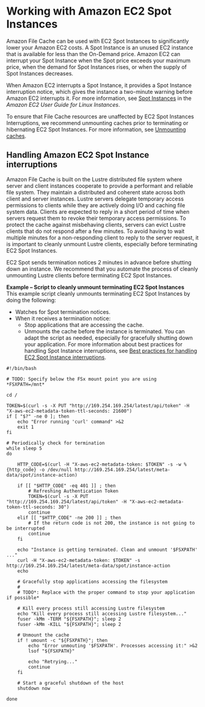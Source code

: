 # Working with Amazon EC2 Spot Instances<a name="working-with-ec2-spot-instances"></a>

Amazon File Cache can be used with EC2 Spot Instances to significantly lower your Amazon EC2 costs\. A Spot Instance is an unused EC2 instance that is available for less than the On\-Demand price\. Amazon EC2 can interrupt your Spot Instance when the Spot price exceeds your maximum price, when the demand for Spot Instances rises, or when the supply of Spot Instances decreases\.

When Amazon EC2 interrupts a Spot Instance, it provides a Spot Instance interruption notice, which gives the instance a two\-minute warning before Amazon EC2 interrupts it\. For more information, see [Spot Instances](https://docs.aws.amazon.com/AWSEC2/latest/UserGuide/using-spot-instances.html) in the *Amazon EC2 User Guide for Linux Instances*\. 

To ensure that File Cache resources are unaffected by EC2 Spot Instances Interruptions, we recommend unmounting caches prior to terminating or hibernating EC2 Spot Instances\. For more information, see [Unmounting caches](unmounting-fs.md)\. 

## Handling Amazon EC2 Spot Instance interruptions<a name="handling-ec2-spot-interruptions-in-fsx"></a>

Amazon File Cache is built on the Lustre distributed file system where server and client instances cooperate to provide a performant and reliable file system\. They maintain a distributed and coherent state across both client and server instances\. Lustre servers delegate temporary access permissions to clients while they are actively doing I/O and caching file system data\. Clients are expected to reply in a short period of time when servers request them to revoke their temporary access permissions\. To protect the cache against misbehaving clients, servers can evict Lustre clients that do not respond after a few minutes\. To avoid having to wait multiple minutes for a non\-responding client to reply to the server request, it is important to cleanly unmount Lustre clients, especially before terminating EC2 Spot Instances\. 

 EC2 Spot sends termination notices 2 minutes in advance before shutting down an instance\. We recommend that you automate the process of cleanly unmounting Lustre clients before terminating EC2 Spot Instances\. 

**Example – Script to cleanly unmount terminating EC2 Spot Instances**  
This example script cleanly unmounts terminating EC2 Spot Instances by doing the following:  
+ Watches for Spot termination notices\.
+ When it receives a termination notice:
  + Stop applications that are accessing the cache\.
  + Unmounts the cache before the instance is terminated\.
You can adapt the script as needed, especially for gracefully shutting down your application\. For more information about best practices for handling Spot Instance interruptions, see [ Best practices for handling EC2 Spot Instance interruptions](http://aws.amazon.com/blogs/compute/best-practices-for-handling-ec2-spot-instance-interruptions/)\.  

```
#!/bin/bash

# TODO: Specify below the FSx mount point you are using
*FSXPATH=/mnt*

cd /

TOKEN=$(curl -s -X PUT "http://169.254.169.254/latest/api/token" -H "X-aws-ec2-metadata-token-ttl-seconds: 21600")
if [ "$?" -ne 0 ]; then
    echo "Error running 'curl' command" >&2
    exit 1
fi

# Periodically check for termination
while sleep 5
do

    HTTP_CODE=$(curl -H "X-aws-ec2-metadata-token: $TOKEN" -s -w %{http_code} -o /dev/null http://169.254.169.254/latest/meta-data/spot/instance-action)

    if [[ "$HTTP_CODE" -eq 401 ]] ; then
        # Refreshing Authentication Token
        TOKEN=$(curl -s -X PUT "http://169.254.169.254/latest/api/token" -H "X-aws-ec2-metadata-token-ttl-seconds: 30")
        continue
    elif [[ "$HTTP_CODE" -ne 200 ]] ; then
        # If the return code is not 200, the instance is not going to be interrupted
        continue
    fi

    echo "Instance is getting terminated. Clean and unmount '$FSXPATH' ..."
    curl -H "X-aws-ec2-metadata-token: $TOKEN" -s http://169.254.169.254/latest/meta-data/spot/instance-action
    echo

    # Gracefully stop applications accessing the filesystem
    #
    # TODO*: Replace with the proper command to stop your application if possible*

    # Kill every process still accessing Lustre filesystem
    echo "Kill every process still accessing Lustre filesystem..."
    fuser -kMm -TERM "${FSXPATH}"; sleep 2
    fuser -kMm -KILL "${FSXPATH}"; sleep 2

    # Unmount the cache
    if ! umount -c "${FSXPATH}"; then
        echo "Error unmouting '$FSXPATH'. Processes accessing it:" >&2
        lsof "${FSXPATH}"

        echo "Retrying..."
        continue
    fi

    # Start a graceful shutdown of the host
    shutdown now

done
```